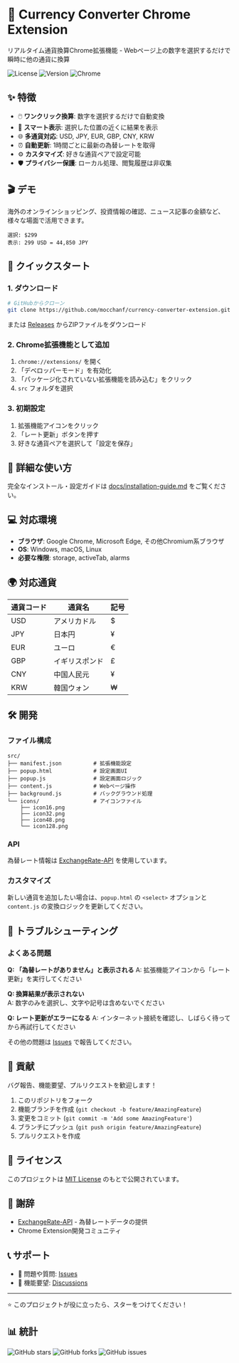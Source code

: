 # 💱 Currency Converter Chrome Extension

リアルタイム通貨換算Chrome拡張機能 - Webページ上の数字を選択するだけで瞬時に他の通貨に換算

![License](https://img.shields.io/badge/license-MIT-blue.svg)
![Version](https://img.shields.io/badge/version-1.0.0-green.svg)
![Chrome](https://img.shields.io/badge/chrome-extension-yellow.svg)

## ✨ 特徴

- 🖱️ **ワンクリック換算**: 数字を選択するだけで自動変換
- 📍 **スマート表示**: 選択した位置の近くに結果を表示
- 🌐 **多通貨対応**: USD, JPY, EUR, GBP, CNY, KRW
- ⏰ **自動更新**: 1時間ごとに最新の為替レートを取得
- ⚙️ **カスタマイズ**: 好きな通貨ペアで設定可能
- 🛡️ **プライバシー保護**: ローカル処理、閲覧履歴は非収集

## 🎬 デモ

海外のオンラインショッピング、投資情報の確認、ニュース記事の金額など、様々な場面で活用できます。

```
選択: $299
表示: 299 USD = 44,850 JPY
```

## 🚀 クイックスタート

### 1. ダウンロード

```bash
# GitHubからクローン
git clone https://github.com/mocchanf/currency-converter-extension.git
```

または [Releases](https://github.com/mocchanf/currency-converter-extension/releases) からZIPファイルをダウンロード

### 2. Chrome拡張機能として追加

1. `chrome://extensions/` を開く
2. 「デベロッパーモード」を有効化
3. 「パッケージ化されていない拡張機能を読み込む」をクリック
4. `src` フォルダを選択

### 3. 初期設定

1. 拡張機能アイコンをクリック
2. 「レート更新」ボタンを押す
3. 好きな通貨ペアを選択して「設定を保存」

## 📖 詳細な使い方

完全なインストール・設定ガイドは [docs/installation-guide.md](docs/installation-guide.md) をご覧ください。

## 💻 対応環境

- **ブラウザ**: Google Chrome, Microsoft Edge, その他Chromium系ブラウザ
- **OS**: Windows, macOS, Linux
- **必要な権限**: storage, activeTab, alarms

## 🌍 対応通貨

| 通貨コード | 通貨名 | 記号 |
|----------|--------|------|
| USD | アメリカドル | $ |
| JPY | 日本円 | ¥ |
| EUR | ユーロ | € |
| GBP | イギリスポンド | £ |
| CNY | 中国人民元 | ¥ |
| KRW | 韓国ウォン | ₩ |

## 🛠️ 開発

### ファイル構成

```
src/
├── manifest.json          # 拡張機能設定
├── popup.html             # 設定画面UI
├── popup.js               # 設定画面ロジック
├── content.js             # Webページ操作
├── background.js          # バックグラウンド処理
└── icons/                 # アイコンファイル
    ├── icon16.png
    ├── icon32.png
    ├── icon48.png
    └── icon128.png
```

### API

為替レート情報は [ExchangeRate-API](https://api.exchangerate-api.com/) を使用しています。

### カスタマイズ

新しい通貨を追加したい場合は、`popup.html` の `<select>` オプションと `content.js` の変換ロジックを更新してください。

## 🐛 トラブルシューティング

### よくある問題

**Q: 「為替レートがありません」と表示される**
A: 拡張機能アイコンから「レート更新」を実行してください

**Q: 換算結果が表示されない**  
A: 数字のみを選択し、文字や記号は含めないでください

**Q: レート更新がエラーになる**
A: インターネット接続を確認し、しばらく待ってから再試行してください

その他の問題は [Issues](https://github.com/YOUR_USERNAME/currency-converter-extension/issues) で報告してください。

## 🤝 貢献

バグ報告、機能要望、プルリクエストを歓迎します！

1. このリポジトリをフォーク
2. 機能ブランチを作成 (`git checkout -b feature/AmazingFeature`)
3. 変更をコミット (`git commit -m 'Add some AmazingFeature'`)
4. ブランチにプッシュ (`git push origin feature/AmazingFeature`)
5. プルリクエストを作成

## 📜 ライセンス

このプロジェクトは [MIT License](LICENSE) のもとで公開されています。

## 🙏 謝辞

- [ExchangeRate-API](https://api.exchangerate-api.com/) - 為替レートデータの提供
- Chrome Extension開発コミュニティ

## 📞 サポート

- 📧 問題や質問: [Issues](https://github.com/YOUR_USERNAME/currency-converter-extension/issues)
- 💬 機能要望: [Discussions](https://github.com/YOUR_USERNAME/currency-converter-extension/discussions)

---

⭐ このプロジェクトが役に立ったら、スターをつけてください！

## 📊 統計

![GitHub stars](https://img.shields.io/github/stars/YOUR_USERNAME/currency-converter-extension)
![GitHub forks](https://img.shields.io/github/forks/YOUR_USERNAME/currency-converter-extension)
![GitHub issues](https://img.shields.io/github/issues/YOUR_USERNAME/currency-converter-extension)
